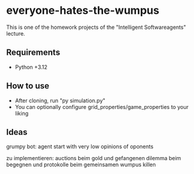 # everyone-hates-the-wumpus
This is one of the homework projects of the "Intelligent Softwareagents" lecture.

## Requirements
- Python +3.12

## How to use
- After cloning, run "py simulation.py"
- You can optionally configure grid_properties/game_properties to your liking

## Ideas
grumpy bot: agent start with very low opinions of oponents


zu implementieren:
auctions beim gold und gefangenen dilemma beim begegnen und protokolle beim gemeinsamen wumpus killen